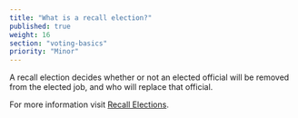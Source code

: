 ```yaml
---
title: "What is a recall election?"
published: true
weight: 16
section: "voting-basics"
priority: "Minor"
---
```

A recall election decides whether or not an elected official will be removed from the elected job, and who will replace that official.   

For more information visit [Recall Elections](http://www.sos.ca.gov/elections/prior-elections/statewide-election-results/statewide-special-election-october-7-2003/frequently-asked-questions/#1).   
